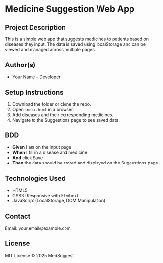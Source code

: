 # Medicine Suggestion Web App

## Project Description
This is a simple web app that suggests medicines to patients based on diseases they input. The data is saved using localStorage and can be viewed and managed across multiple pages.

## Author(s)
- Your Name – Developer

## Setup Instructions
1. Download the folder or clone the repo.
2. Open `index.html` in a browser.
3. Add diseases and their corresponding medicines.
4. Navigate to the Suggestions page to see saved data.

## BDD
- **Given** I am on the input page
- **When** I fill in a disease and medicine
- **And** click Save
- **Then** the data should be stored and displayed on the Suggestions page

## Technologies Used
- HTML5
- CSS3 (Responsive with Flexbox)
- JavaScript (LocalStorage, DOM Manipulation)

## Contact
Email: your.email@example.com

## License
MIT License © 2025 MedSuggest
